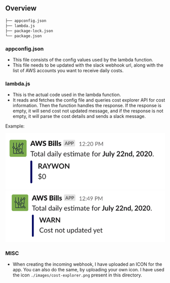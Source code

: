 ## Overview

```
├── appconfig.json
├── lambda.js
├── package-lock.json
└── package.json
```

### appconfig.json 

* This file consists of the config values used by the lambda function.
* This file needs to be updated with the slack webhook url, along with the list of AWS accounts you want to receive daily costs.

### lambda.js

* This is the actual code used in the lambda function.
* It reads and fetches the config file and queries cost explorer API for cost information. Then the function handles the response. If the response is empty, it will send cost not updated message, and if the response is not empty, it will parse the cost details and sends a slack message.

Example: 

![costs](./images/costs.png)
![cost-not-updated](./images/cost-not-updated.png)

### MISC

* When creating the incoming webhook, I have uploaded an ICON for the app. You can also do the same, by uploading your own icon. I have used the icon `./images/cost-explorer.png` present in this directory.
